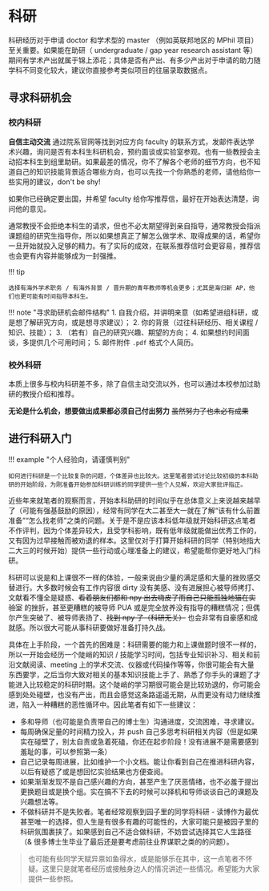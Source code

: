 # 科研

科研经历对于申请 doctor 和学术型的 master （例如英联邦地区的 MPhil 项目）至关重要。如果能在助研（ undergraduate / gap year research assistant 等）期间有学术产出就属于锦上添花；具体是否有产出、有多少产出对于申请的助力随学科不同变化较大，建议你直接参考类似项目的往届录取数据点。

## 寻求科研机会

### 校内科研

**自信主动交流** 通过院系官网等找到对应方向 faculty 的联系方式，发邮件表达学术兴趣，询问是否有本科生科研机会，预约面谈或实验室参观。也有一些教授会主动招本科生到组里助研。如果最差的情况，你不了解各个老师的细节方向，也不知道自己的知识技能背景适合哪些方向，也可以先找一个你熟悉的老师，请他给你一些实用的建议，don't be shy!

如果你已经确定要出国，并希望 faculty 给你写推荐信，最好在开始表达清楚，询问他的意见。

通常教授不会拒绝本科生的请求，但也不必太期望得到亲自指导，通常教授会指派课题组的研究生指导你，所以如果想真正了解怎么做学术、取得成果的话，希望你一旦开始就投入足够的精力。有了实际的成效，在联系推荐信时会更容易，推荐信也会更有内容并能够成为一封强推。

!!! tip

    选择有海外学术职务 / 有海外背景 / 晋升期的青年教师等机会更多；尤其是海归新 AP，他们也更可能有时间指导本科生。

!!! note "寻求助研机会邮件结构"
    1.  自我介绍，并讲明来意（如希望进组科研，或是想了解研究方向，或是想寻求建议）；
    2.  你的背景（过往科研经历、相关课程 / 知识、技能）；
    3.  （若有）自己的研究兴趣、期望的方向；
    4.  如果想约时间面谈，多提供几个可用时间；
    5.  邮件附件 `.pdf` 格式个人简历。


### 校外科研

本质上很多与校内科研差不多，除了自信主动交流以外，也可以通过本校参加过助研的教授介绍和推荐。

**无论是什么机会，想要做出成果都必须自己付出努力** ~~虽然努力了也未必有成果~~

## 进行科研入门



!!! example "个人经验向，请谨慎判别"

    如何进行科研是一个比较复杂的问题，个体差异也比较大。这里笔者尝试讨论比较初级的本科助研的开始阶段，为刚准备开始参加科研训练的同学提供一些个人见解，欢迎大家批评指正。

近些年来就笔者的观察而言，开始本科助研的时间似乎在总体意义上来说越来越早了（可能有强基鼓励的原因），经常有同学在大二甚至大一就在了解“该有什么前置准备”“怎么找老师”之类的问题。关于是不是应该本科低年级就开始科研这点笔者不作评判，因为个体差异较大，且受学科影响，既有低年级就能做出优秀工作的，又有因为过早接触而被劝退的样本。这里仅对于打算开始科研的同学（特别地指大二大三的时候开始）提供一些行动或心理准备上的建议，希望能帮你更好地入门科研。

科研可以说是和上课很不一样的体验，一般来说由少量的满足感和大量的挫败感交替进行。大多数时候会有工作内容很 dirty 没有美感、没有进展担心被导师拷打、文献看不懂全是疑惑、~~看着朋友们都和 npy 出去嗨皮了而自己只能孤独地猫在实验室~~ 的挫折，甚至更糟糕的被导师 PUA 或是完全放养没有指导的糟糕情况；但偶尔产生突破了、被导师表扬了、~~找到 npy 了（科研无关）~~ 也会非常有自豪感和成就感。所以很大可能从事科研要做好准备打持久战。

具体在上手阶段，一个首先的困难是：科研需要的能力和上课做题时很不一样的，所以一开始会经历一个陡峭的知识 / 技能学习时间，包括专业知识补习、相关和前沿文献阅读、meeting 上的学术交流、仪器或代码操作等等，你很可能会有大量东西要学，之后当你大致对相关的基本知识技能上手了、熟悉了你手头的课题了才能进入比较稳定的科研时期。这个陡峭的学习期很可能会是比较劝退的，你可能会感到处处碰壁，也没有产出，而且会感觉这条路遥遥无期，从而更没有动力继续推进，陷入一种糟糕的恶性循环中。因此笔者有如下一些建议：

-   多和导师（也可能是负责带自己的博士生）沟通进度，交流困难，寻求建议。
-   每周确保足量的时间精力投入，并 push 自己多思考科研相关内容（但是如果实在碰壁了，别太自责或急着死磕，你还在起步阶段！没有进展不是需要感到羞耻的事，可以参照第一条）
-   自己记录每周进展，比如维护一个小文档。能让你看到自己在推进科研内容，以后有疑惑了或是想回忆实验结果也方便查阅。
-   如果渐渐发现不是自己感兴趣的方向，甚至产生了厌恶情绪，也不必羞于提出更换题目或是换个组。实在搞不下去的时候可以择机和导师谈谈自己的课题及兴趣想法等。
-   不做科研并不是失败者。笔者经常观察到园子里的同学将科研 - 读博作为最优甚至唯一的选择，但人生是有很多有趣的可能性的，大家可能只是被园子里的科研氛围裹挟了。如果感到自己不适合做科研，不妨尝试选择其它人生路径（& 很多博士生毕业了最后还是要考虑前往业界谋职之类的的问题）。

> 也可能有些同学天赋异禀如鱼得水，或是能够乐在其中，这一点笔者不怀疑。这里只是就笔者经历或接触身边人的情况讲述一些情况。希望能为大家提供一些参照。